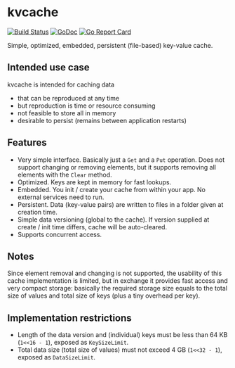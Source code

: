 # kvcache

[![Build Status](https://travis-ci.org/icza/kvcache.svg?branch=master)](https://travis-ci.org/icza/kvcache)
[![GoDoc](https://godoc.org/github.com/icza/kvcache?status.svg)](https://godoc.org/github.com/icza/kvcache)
[![Go Report Card](https://goreportcard.com/badge/github.com/icza/kvcache)](https://goreportcard.com/report/github.com/icza/kvcache)

Simple, optimized, embedded, persistent (file-based) key-value cache.

## Intended use case

kvcache is intended for caching data

- that can be reproduced at any time
- but reproduction is time or resource consuming
- not feasible to store all in memory
- desirable to persist (remains between application restarts)

## Features

- Very simple interface. Basically just a `Get` and a `Put` operation. Does not support
changing or removing elements, but it supports removing all elements with the
`Clear` method.
- Optimized. Keys are kept in memory for fast lookups.
- Embedded. You init / create your cache from within your app. No external services
need to run.
- Persistent. Data (key-value pairs) are written to files in a folder given at
creation time.
- Simple data versioning (global to the cache). If version supplied at
create / init time differs, cache will be auto-cleared.
- Supports concurrent access.

## Notes

Since element removal and changing is not supported, the usability of this cache
implementation is limited, but in exchange it provides fast access and very
compact storage: basically the required storage size equals to the total size
of values and total size of keys (plus a tiny overhead per key).

## Implementation restrictions

- Length of the data version and (individual) keys must be less than 64 KB (`1<<16 - 1`),
exposed as `KeySizeLimit`.
- Total data size (total size of values) must not exceed 4 GB (`1<<32 - 1`),
exposed as `DataSizeLimit`.
